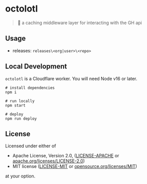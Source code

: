 # octolotl
> 🐙 a caching middleware layer for interacting with the GH api

## Usage

- releases: `releases\<org|user>\<repo>`

## Local Development

`octolotl` is a Cloudflare worker. You will need Node v16 or later.

```
# install dependencies
npm i

# run locally
npm start

# deploy
npm run deploy
```

## License

Licensed under either of

* Apache License, Version 2.0, ([LICENSE-APACHE](LICENSE-APACHE) or [apache.org/licenses/LICENSE-2.0](https://www.apache.org/licenses/LICENSE-2.0))
* MIT license ([LICENSE-MIT](LICENSE-MIT) or [opensource.org/licenses/MIT](https://opensource.org/licenses/MIT))

at your option.
